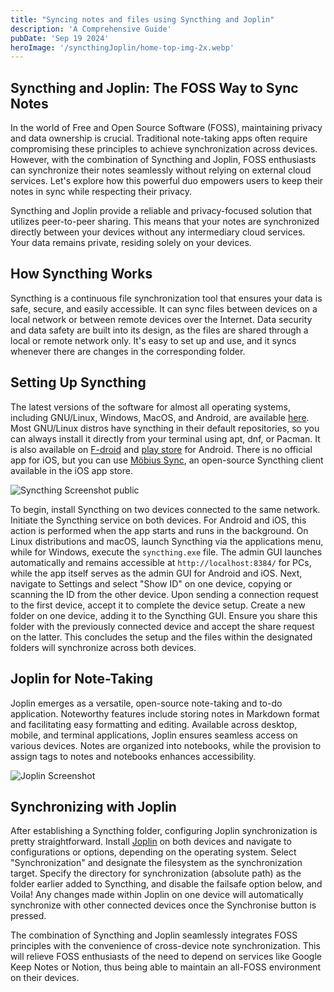 ```yaml
---
title: "Syncing notes and files using Syncthing and Joplin"
description: 'A Comprehensive Guide'
pubDate: 'Sep 19 2024'
heroImage: '/syncthingJoplin/home-top-img-2x.webp'
---
```


## Syncthing and Joplin: The FOSS Way to Sync Notes

In the world of Free and Open Source Software (FOSS), maintaining privacy and data ownership is crucial. Traditional note-taking apps often require compromising these principles to achieve synchronization across devices. However, with the combination of Syncthing and Joplin, FOSS enthusiasts can synchronize their notes seamlessly without relying on external cloud services. Let's explore how this powerful duo empowers users to keep their notes in sync while respecting their privacy.

Syncthing and Joplin provide a reliable and privacy-focused solution that utilizes peer-to-peer sharing. This means that your notes are synchronized directly between your devices without any intermediary cloud services. Your data remains private, residing solely on your devices.

## How Syncthing Works

Syncthing is a continuous file synchronization tool that ensures your data is safe, secure, and easily accessible. It can sync files between devices on a local network or between remote devices over the Internet. Data security and data safety are built into its design, as the files are shared through a local or remote network only. It's easy to set up and use, and it syncs whenever there are changes in the corresponding folder.


## Setting Up Syncthing

The latest versions of the software for almost all operating systems, including GNU/Linux, Windows, MacOS, and Android, are available [here](https://syncthing.net/downloads/). Most GNU/Linux distros have syncthing in their default repositories, so you can always install it directly from your terminal using apt, dnf, or Pacman. It is also available on [F-droid](https://f-droid.org/packages/com.nutomic.syncthingandroid/) and [play store](https://play.google.com/store/apps/details?id=com.nutomic.syncthingandroid) for Android. There is no official app for iOS, but you can use [Möbius Sync](https://www.mobiussync.com/), an open-source Syncthing client available in the iOS app store.

![Syncthing Screenshot](/syncthingJoplin/sync.png)
public

To begin, install Syncthing on two devices connected to the same network. Initiate the Syncthing service on both devices. For Android and iOS, this action is performed when the app starts and runs in the background. On Linux distributions and macOS, launch Syncthing via the applications menu, while for Windows, execute the `syncthing.exe` file. The admin GUI launches automatically and remains accessible at `http://localhost:8384/` for PCs, while the app itself serves as the admin GUI for Android and iOS. Next, navigate to Settings and select "Show ID" on one device, copying or scanning the ID from the other device. Upon sending a connection request to the first device, accept it to complete the device setup. Create a new folder on one device, adding it to the Syncthing GUI. Ensure you share this folder with the previously connected device and accept the share request on the latter. This concludes the setup and the files within the designated folders will synchronize across both devices.

## Joplin for Note-Taking

Joplin emerges as a versatile, open-source note-taking and to-do application. Noteworthy features include storing notes in Markdown format and facilitating easy formatting and editing. Available across desktop, mobile, and terminal applications, Joplin ensures seamless access on various devices. Notes are organized into notebooks, while the provision to assign tags to notes and notebooks enhances accessibility.

![Joplin Screenshot](/syncthingJoplin/home-top-img-2x.webp)

## Synchronizing with Joplin

After establishing a Syncthing folder, configuring Joplin synchronization is pretty straightforward. Install [Joplin](https://joplinapp.org/download/) on both devices and navigate to configurations or options, depending on the operating system. Select "Synchronization" and designate the filesystem as the synchronization target. Specify the directory for synchronization (absolute path) as the folder earlier added to Syncthing, and disable the failsafe option below, and Voila! Any changes made within Joplin on one device will automatically synchronize with other connected devices once the Synchronise button is pressed.


 The combination of Syncthing and Joplin seamlessly integrates FOSS principles with the convenience of cross-device note synchronization. This will relieve FOSS enthusiasts of the need to depend on services like Google Keep Notes or Notion, thus being able to maintain an all-FOSS environment on their devices.
